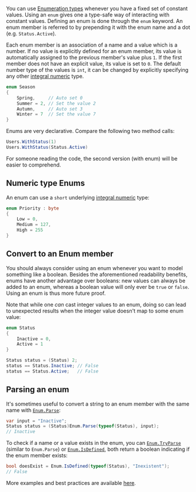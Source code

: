 You can use [Enumeration types][enumeration types] whenever you have a fixed set of constant values. Using an `enum` gives one a type-safe way of interacting with constant values. Defining an enum is done through the `enum` keyword. An enum member is referred to by prepending it with the enum name and a dot (e.g. `Status.Active`).

Each enum member is an association of a name and a value which is a number. If no value is explicitly defined for an enum member, its value is automatically assigned to the previous member's value plus `1`. If the first member does not have an explicit value, its value is set to `0`. The default number type of the values is `int`, it can be changed by explicitly specifying any other [integral numeric][integral numeric] type.

```csharp
enum Season
{
    Spring,     // Auto set 0
    Summer = 2, // Set the value 2
    Autumn,     // Auto set 3
    Winter = 7  // Set the value 7
}
```

Enums are very declarative. Compare the following two method calls:

```csharp
Users.WithStatus(1)
Users.WithStatus(Status.Active)
```

For someone reading the code, the second version (with enum) will be easier to comprehend.

## Numeric type Enums

An enum can use a `short` underlying [integral numeric][integral numeric] type:

```csharp
enum Priority : byte
{
    Low = 0,
    Medium = 127,
    High = 255
}
```

## Convert to an Enum member

You should always consider using an enum whenever you want to model something like a boolean. Besides the aforementioned readability benefits, enums have another advantage over booleans: new values can always be added to an enum, whereas a boolean value will only ever be `true` or `false`. Using an enum is thus more future proof.

Note that while one _can_ cast integer values to an enum, doing so can lead to unexpected results when the integer value doesn't map to some enum value:

```csharp
enum Status
{
    Inactive = 0,
    Active = 1
}

Status status = (Status) 2;
status == Status.Inactive; // False
status == Status.Active;   // False
```

## Parsing an enum

It's sometimes useful to convert a string to an enum member with the same name with [`Enum.Parse`][enum parse]:

```csharp
var input = "Inactive";
Status status = (Status)Enum.Parse(typeof(Status), input);
// Inactive
```

To check if a name or a value exists in the enum, you can [`Enum.TryParse`][enum tryparse] (similar to `Enum.Parse`) or [`Enum.IsDefined`][enum isdefined], both return a boolean indicating if the enum member exists:

```csharp
bool doesExist = Enum.IsDefined(typeof(Status), "Inexistent");
// False
```

More examples and best practices are available [here][enum examples].

[enumeration types]: https://docs.microsoft.com/en-us/dotnet/csharp/language-reference/builtin-types/enum
[integral numeric]: https://docs.microsoft.com/en-us/dotnet/csharp/language-reference/builtin-types/integral-numeric-types
[enum parse]: https://docs.microsoft.com/en-us/dotnet/api/system.enum.parse?view=net-5.0
[enum tryparse]: https://docs.microsoft.com/en-us/dotnet/api/system.enum.tryparse?view=net-5.0
[enum isdefined]: https://docs.microsoft.com/en-us/dotnet/api/system.enum.isdefined?view=net-5.0
[enum examples]: https://docs.microsoft.com/en-us/dotnet/api/system.enum?view=net-5.0#examples
